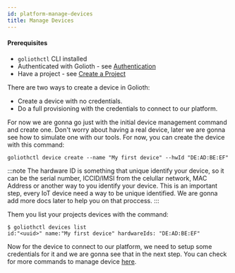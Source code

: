 ```yaml
---
id: platform-manage-devices
title: Manage Devices
---
```


#### Prerequisites

- `goliothctl` CLI installed
- Authenticated with Golioth - see [Authentication](./authentication)
- Have a project - see [Create a Project](./create-project)

There are two ways to create a device in Golioth:

- Create a device with no credentials.
- Do a full provisioning with the credentials to connect to our platform.

For now we are gonna go just with the initial device management command and create one. Don't worry about having a real device, later we are gonna see how to simulate one with our tools. For now, you can create the device with this command:

```
goliothctl device create --name "My first device" --hwId "DE:AD:BE:EF"
```

:::note
The hardware ID is something that unique identify your device, so it can be the serial number, ICCID/IMSI from the celullar network, MAC Address or another way to you identify your device. This is an important step, every IoT device need a way to be unique identified. We are gonna add more docs later to help you on that proccess.
:::

Them you list your projects devices with the command:

```
$ goliothctl devices list
id:"<uuid>" name:"My first device" hardwareIds: "DE:AD:BE:EF"
```

Now for the device to connect to our platform, we need to setup some credentials for it and we are gonna see that in the next step. You can check for more commands to manage device [here](/docs/reference/goliothctl/goliothctl_device).
